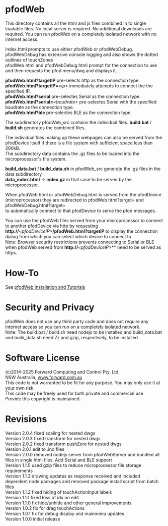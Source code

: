 # pfodWeb
This directory contains all the html and js files combined in to single loadable files. No local server is required. 
No additional downloads are required. You can run pfodWeb on a completely isolated network with no internet access.  

index.html prompts to use either pfodWeb or pfodWebDebug.  pfodWebDebug has extensive console logging and also shows the dotted outlines of touchZones  
pfodWeb.html and pfodWebDebug.html prompt for the connection to use and then requests the pfod menu/dwg and displays it.  

**pfodWeb.html?targetIP**  pre-selects http as the connection type.   
**pfodWeb.html?targetIP=**_\<ip\>_  immediately attempts to connect the the specified IP.    
**pfodWeb.html?serial**  pre-selectes Serial as the connection type.    
**pfodWeb.html?serial=**_\<baudrate\>_  pre-selectes Serial with the specified baudrate as the connection type.    
**pfodWeb.html?ble**  pre-selectes BLE as the connection type.    

The subdirectory pfodWeb_src contains the individual files.  **build.bat** / **build.sh** generates the combined files.

The individual files making up these webpages can also be served from the pfodDevice itself if there is a file system with sufficient space less than 200kB.  
The subdirectory data contains the .gz files to be loaded into the microprocessor's file system. 

**build_data.bat** / **build_data.sh** in pfodWeb_src generate the .gz files in the data subdirectory  
**data_index.html** -> **index.gz** in that case to be served by the microprocessor.  

When pfodWeb.html or pfodWebDebug.html is served from the pfodDevice (microprocessor) they are redirected to pfodWeb.html?target=<pfodDeviceIP> and pfodWebDebug.html?target=<pfodDeviceIP>  
to automatically connect to that pfodDevice to serve the pfod messages.  

You can use the pfodWeb files served from your microprocessor to connect to another pfodDevice via http by requesting  
**http://**_\<pfodDeviceIP\>_**/pfodWeb.html?targetIP**
to display the connection dialog from which you can select which device to connect to.  
Note: Browser security restrictions prevents connecting to Serial or BLE when pfodWeb served from **http://**_\<pfodDeviceIP\>_**  need to be served as https.       

# How-To
See [pfodWeb Installation and Tutorials](https://www.forward.com.au/pfod/pfodWeb/index.html)  

# Security and Privacy
pfodWeb does not use any third party code and does not require any internet access so you can run on a completely isolated network.  
Note: The build.bat / build.sh need nodejs to be installed and build_data.bat and build_data.sh need 7z and gzip, respectively, to be installed  

# Software License
(c)2014-2025 Forward Computing and Control Pty. Ltd.  
NSW Australia, www.forward.com.au  
This code is not warranted to be fit for any purpose. You may only use it at your own risk.  
This code may be freely used for both private and commercial use  
Provide this copyright is maintained.  

# Revisions
Version 2.0.4 fixed scaling for nested dwgs   
Version 2.0.3 fixed transform for nested dwgs     
Version 2.0.2 fixed transform pushZero for nested dwgs     
Version 2.0.1 edit to .ino files   
Version 2.0.0 removed nodejs server from pfodWebServer and bundled all files in single html files. Add Serial and BLE support    
Version 1.1.5 used gzip files to reduce microprocessor file storage requirements  
Version 1.1.3 drawing updates as response received and included dependent node packages and removed package install script from batch files  
Version 1.1.2 fixed hiding of touchActionInput labels  
Version 1.1.1 fixed loss of idx on edit  
Version 1.1.0 fix hide/unhide and other general improvements  
Version 1.0.2 fix for drag touchActions  
Version 1.0.1 fix for debug display and mainmenu updates  
Version 1.0.0 initial release  

